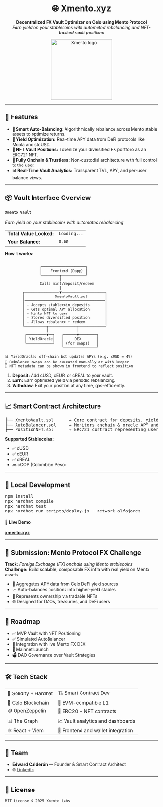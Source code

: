 <h1 align="center">🌐 Xmento.xyz</h1>
<p align="center">
  <b>Decentralized FX Vault Optimizer on Celo using Mento Protocol</b><br/>
  <i>Earn yield on your stablecoins with automated rebalancing and NFT-backed vault positions</i>
</p>

<p align="center">
  <img src="https://xmento.xyz/logo.svg" width="200" alt="Xmento logo"/>
</p>

---

<h2>🚀 Features</h2>

<ul>
  <li><strong>🧠 Smart Auto-Balancing:</strong> Algorithmically rebalance across Mento stable assets to optimize returns.</li>
  <li><strong>🎯 Yield Optimization:</strong> Real-time APY data from DeFi protocols like Moola and stcUSD.</li>
  <li><strong>💎 NFT Vault Positions:</strong> Tokenize your diversified FX portfolio as an ERC721 NFT.</li>
  <li><strong>🔐 Fully Onchain & Trustless:</strong> Non-custodial architecture with full control to the user.</li>
  <li><strong>📊 Real-Time Vault Analytics:</strong> Transparent TVL, APY, and per-user balance views.</li>
</ul>

---

<h2>📦 Vault Interface Overview</h2>

<h4><code>Xmento Vault</code></h4>
<p><i>Earn yield on your stablecoins with automated rebalancing</i></p>

<table>
  <tr><td><b>Total Value Locked:</b></td><td><code>Loading...</code></td></tr>
  <tr><td><b>Your Balance:</b></td><td><code>0.00</code></td></tr>
</table>

<b>How it works:</b>

```

                ┌────────────────────┐
                │    Frontend (Dapp) │
                └────────┬───────────┘
                         │
                Calls mint/deposit/redeem
                         │
        ┌────────────────▼────────────────────┐
        │              XmentoVault.sol        │
        │─────────────────────────────────────│
        │ - Accepts stablecoin deposits       │
        │ - Gets optimal APY allocation       │
        │ - Mints NFT to user                 │
        │ - Stores diversified position       │
        │ - Allows rebalance + redeem         │
        └──────────┬─────────────┬────────────┘
                   │             │
         ┌─────────▼──┐   ┌──────▼────────┐
         │ YieldOracle│   │     DEX       │
         └────────────┘   │ (for swaps)   │
                          └───────────────┘

📊 YieldOracle: off-chain bot updates APYs (e.g. cUSD = 4%)
🔁 Rebalance swaps can be executed manually or with keeper
🧾 NFT metadata can be shown in frontend to reflect position

```

<ol>
  <li><b>Deposit:</b> Add cUSD, cEUR, or cREAL to your vault.</li>
  <li><b>Earn:</b> Earn optimized yield via periodic rebalancing.</li>
  <li><b>Withdraw:</b> Exit your position at any time, gas-efficiently.</li>
</ol>


---

<h2>📈 Smart Contract Architecture</h2>

<pre>
├── XmentoVault.sol      → Core contract for deposits, yield routing, withdrawals
├── AutoBalancer.sol     → Monitors onchain & oracle APY and rebalances assets
├── PositionNFT.sol      → ERC721 contract representing user's vault position
</pre>

<b>Supported Stablecoins:</b>
<ul>
  <li>✅ cUSD</li>
  <li>✅ cEUR</li>
  <li>✅ cREAL</li>
  <li>🔜 cCOP (Colombian Peso)</li>
</ul>

---

<h2>🧪 Local Development</h2>

<pre>
npm install
npx hardhat compile
npx hardhat test
npx hardhat run scripts/deploy.js --network alfajores
</pre>

<h4>🔗 Live Demo</h4>
<p><a href="https://xmento.xyz" target="_blank"><strong>xmento.xyz</strong></a></p>

---

<h2>🏁 Submission: Mento Protocol FX Challenge</h2>

<p>
<b>Track:</b> <i>Foreign Exchange (FX) onchain using Mento stablecoins</i><br/>
<b>Challenge:</b> Build scalable, composable FX infra with real yield on Mento assets
</p>

<ul>
  <li>🧮 Aggregates APY data from Celo DeFi yield sources</li>
  <li>📈 Auto-balances positions into higher-yield stables</li>
  <li>🧾 Represents ownership via tradable NFTs</li>
  <li>🌐 Designed for DAOs, treasuries, and DeFi users</li>
</ul>

---

<h2>🔮 Roadmap</h2>

<ul>
  <li>✅ MVP Vault with NFT Positioning</li>
  <li>✅ Simulated AutoBalancer</li>
  <li>🔄 Integration with live Mento FX DEX</li>
  <li>🚀 Mainnet Launch</li>
  <li>🗳 DAO Governance over Vault Strategies</li>
</ul>

---

<h2>🛠 Tech Stack</h2>

<table>
  <tr><td>🔷 Solidity + Hardhat</td><td>🏗 Smart Contract Dev</td></tr>
  <tr><td>🌿 Celo Blockchain</td><td>🔗 EVM-compatible L1</td></tr>
  <tr><td>🪙 OpenZeppelin</td><td>💼 ERC20 + NFT contracts</td></tr>
  <tr><td>📊 The Graph</td><td>📈 Vault analytics and dashboards</td></tr>
  <tr><td>⚛ React + Viem</td><td>🧩 Frontend and wallet integration</td></tr>
</table>

---

<h2>👤 Team</h2>

<ul>
  <li><strong>Edward Calderón</strong> — Founder & Smart Contract Architect</li>
  <li>🌐 <a href="https://linkedin.com/in/edwardcalderon">LinkedIn</a></li>
</ul>

---

<h2>📝 License</h2>

<p><code>MIT License © 2025 Xmento Labs</code></p>
